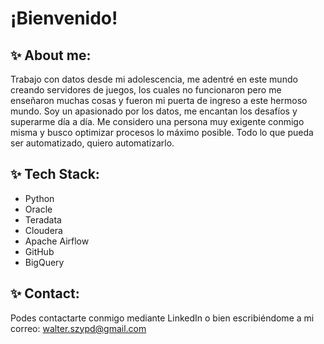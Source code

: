# ¡Bienvenido!

## ✨ About me:
Trabajo con datos desde mi adolescencia, me adentré en este mundo creando servidores de juegos, los cuales no funcionaron pero me enseñaron muchas cosas y fueron mi puerta de ingreso a este hermoso mundo.
Soy un apasionado por los datos, me encantan los desafíos y superarme día a día. Me considero una persona muy exigente conmigo misma y busco optimizar procesos lo máximo posible.
Todo lo que pueda ser automatizado, quiero automatizarlo. 

## ✨ Tech Stack:
- Python
- Oracle
- Teradata
- Cloudera
- Apache Airflow
- GitHub
- BigQuery

## ✨ Contact:

Podes contactarte conmigo mediante LinkedIn o bien escribiéndome a mi correo: walter.szypd@gmail.com


